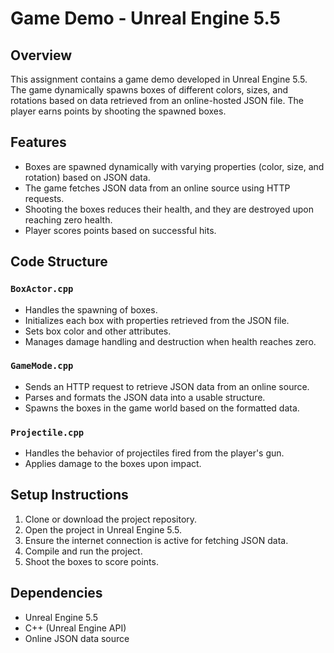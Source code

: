 # Game Demo - Unreal Engine 5.5

## Overview
This assignment contains a game demo developed in Unreal Engine 5.5. The game dynamically spawns boxes of different colors, sizes, and rotations based on data retrieved from an online-hosted JSON file. The player earns points by shooting the spawned boxes.

## Features
- Boxes are spawned dynamically with varying properties (color, size, and rotation) based on JSON data.
- The game fetches JSON data from an online source using HTTP requests.
- Shooting the boxes reduces their health, and they are destroyed upon reaching zero health.
- Player scores points based on successful hits.

## Code Structure

### `BoxActor.cpp`
- Handles the spawning of boxes.
- Initializes each box with properties retrieved from the JSON file.
- Sets box color and other attributes.
- Manages damage handling and destruction when health reaches zero.

### `GameMode.cpp`
- Sends an HTTP request to retrieve JSON data from an online source.
- Parses and formats the JSON data into a usable structure.
- Spawns the boxes in the game world based on the formatted data.

### `Projectile.cpp`
- Handles the behavior of projectiles fired from the player's gun.
- Applies damage to the boxes upon impact.

## Setup Instructions
1. Clone or download the project repository.
2. Open the project in Unreal Engine 5.5.
3. Ensure the internet connection is active for fetching JSON data.
4. Compile and run the project.
5. Shoot the boxes to score points.

## Dependencies
- Unreal Engine 5.5
- C++ (Unreal Engine API)
- Online JSON data source

